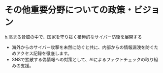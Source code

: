 # その他重要分野についての政策・ビジョン

b.高まる脅威の中で、国家を守り抜く積極的なサイバー防衛を展開する
- 海外からのサイバー攻撃を未然に防ぐと共に、内部からの情報漏洩を防ぐためアクセス記録を徹底します。
- SNSで拡散する偽情報への対策として、AIによるファクトチェックの取り組みの支援。